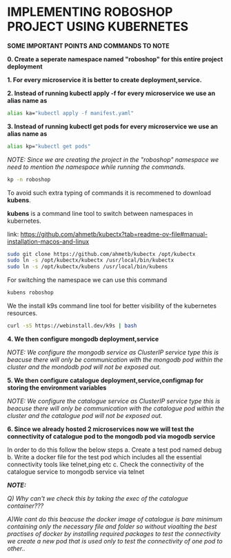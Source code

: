 # IMPLEMENTING ROBOSHOP PROJECT USING KUBERNETES

**SOME IMPORTANT POINTS AND COMMANDS TO NOTE**

**0. Create a seperate namespace named "roboshop" for this entire project deployment**

**1. For every microservice it is better to create deployment,service.**

**2. Instead of running kubectl apply -f <filename> for every microservice we use an alias name as**

```bash
alias ka="kubectl apply -f manifest.yaml"
```

**3. Instead of running kubectl get pods for every microservice we use an alias name as**

```bash
alias kp="kubectl get pods"
```

_NOTE: Since we are creating the project in the "roboshop" namespace we need to mention the namespace while running the commands._

```bash
kp -n roboshop
```

To avoid such extra typing of commands it is recommened to download **kubens**.

**kubens** is a command line tool to switch between namespaces in kubernetes.

link: https://github.com/ahmetb/kubectx?tab=readme-ov-file#manual-installation-macos-and-linux

```bash
sudo git clone https://github.com/ahmetb/kubectx /opt/kubectx
sudo ln -s /opt/kubectx/kubectx /usr/local/bin/kubectx
sudo ln -s /opt/kubectx/kubens /usr/local/bin/kubens
```

For switching the namespace we can use this command

```bash
kubens roboshop
```

We the install k9s command line tool for better visibility of the kubernetes resources.

```bash
curl -sS https://webinstall.dev/k9s | bash
```

**4. We then configure mongodb deployment,service**

_NOTE: We configure the mongodb service as ClusterIP service type this is beacuse there will only be communication with the mongodb pod within the cluster and the mondodb pod will not be exposed out._

**5. We then configure catalogue deployment,service,configmap for storing the environment variables**

_NOTE: We configure the catalogue service as ClusterIP service type this is beacuse there will only be communication with the catalogue pod within the cluster and the catalogue pod will not be exposed out._

**6. Since we already hosted 2 microservices now we will test the connectivity of catalogue pod to the mongodb pod via mogodb service**

In order to do this follow the below steps
a. Create a test pod named debug
b. Write a docker file for the test pod which includes all the essential connectivity tools like telnet,ping etc
c. Check the connectivity of the catalogue service to mongodb service via telnet

**_NOTE:_**

_Q) Why can't we check this by taking the exec of the catalogue container???_

_A)We cant do this beacuse the docker image of catalogue is bare minimum containing only the necessary file and folder so without vioalting the best practises of docker by installing required packages to test the connectivity we create a new pod that is used only to test the connectivity of one pod to other.._
